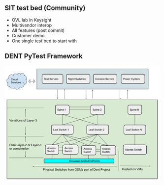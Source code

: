## SIT test bed (Community)
* OVL lab in Keysight 
* Multivendor interop
* All features (post commit)
* Customer demo
* One single test bed to start with

## DENT PyTest Framework
![Dent-SIT](../img/sit.png)